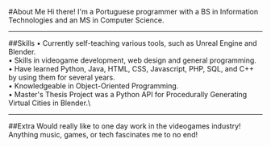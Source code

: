 #About Me
Hi there! I'm a Portuguese programmer with a BS in Information Technologies and an MS in Computer Science.
__________________________________________________________________________________________________________
##Skills
 • Currently self-teaching various tools, such as Unreal Engine and Blender.\
 • Skills in videogame development, web design and general programming.\
 • Have learned Python, Java, HTML, CSS, Javascript, PHP, SQL, and C++ by using them for several years.\
 • Knowledgeable in Object-Oriented Programming.\
 • Master's Thesis Project was a Python API for Procedurally Generating Virtual Cities in Blender.\
__________________________________________________________________________________________________________
##Extra
Would really like to one day work in the videogames industry! Anything music, games, or tech fascinates me to no end!
